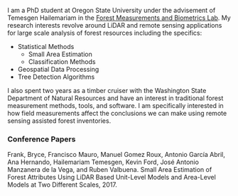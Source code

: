 I am a PhD student at Oregon State University under the advisement of Temesgen Hailemariam in the [Forest Measurements and Biometrics Lab](http://fmbl.forestry.oregonstate.edu/).
My research interests revolve around LiDAR and remote sensing applications for large scale analysis of forest resources including the specifics:

- Statistical Methods
  - Small Area Estimation
  - Classification Methods
- Geospatial Data Processing
- Tree Detection Algorithms

I also spent two years as a timber cruiser with the Washington State Department of Natural Resources and have an interest in traditional forest measurement methods, tools,
and software. I am specifically interested in how field measurements affect the conclusions we can make using remote sensing assisted forest inventories.

### Conference Papers

Frank, Bryce, Francisco Mauro, Manuel Gomez Roux, Antonio García Abril, Ana Hernando, Hailemariam Temesgen, Kevin Ford, José Antonio Manzanera de la Vega, and Ruben Valbuena. Small Area Estimation of Forest Attributes Using LiDAR Based Unit-Level Models and Area-Level Models at Two Different Scales, 2017.
